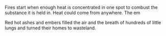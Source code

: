 Fires start when enough heat is concentrated in one spot to combust the substance it is held in. Heat could come from anywhere. The em

Red hot ashes and embers filled the air and the breath of hundreds of little lungs and turned their homes to wasteland. 